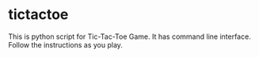 # tictactoe
This is python script for Tic-Tac-Toe Game.
It has command line interface. Follow the instructions as you play.
